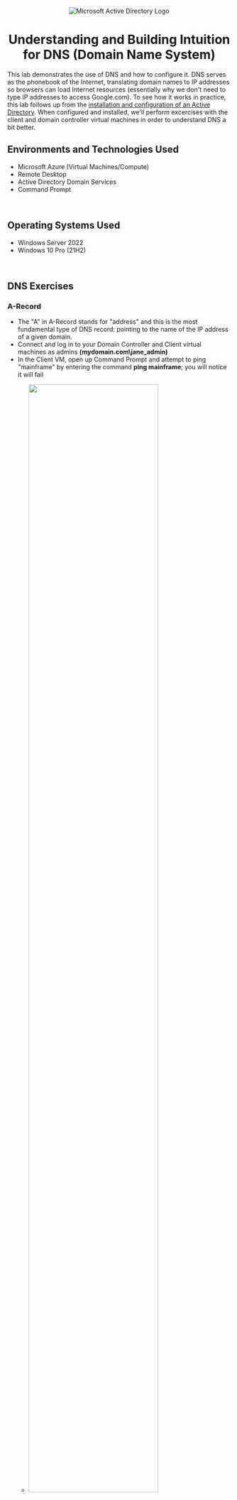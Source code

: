 <p align="center">
<img src="https://i.imgur.com/pU5A58S.png" alt="Microsoft Active Directory Logo"/>
</p>

<h1 align = "center">Understanding and Building Intuition for DNS (Domain Name System)</h1>
This lab demonstrates the use of DNS and how to configure it. DNS serves as the phonebook of the Internet, translating domain names to IP addresses so browsers can load Internet resources (essentially why we don't need to type IP addresses to access Google.com). To see how it works in practice, this lab follows up from the <a href = "https://github.com/ColtonTrauCC/active-directory">installation and configuration of an Active Directory</a>. When configured and installed, we'll perform excercises with the client and domain controller virtual machines in order to understand DNS a bit better.

<br />

<h2>Environments and Technologies Used</h2>
<ul>
  <li>Microsoft Azure (Virtual Machines/Compute)</li>
  <li>Remote Desktop</li>
  <li>Active Directory Domain Services</li>
  <li>Command Prompt</li>
</ul>

<br />

<h2>Operating Systems Used</h2>
<ul>
  <li>Windows Server 2022</li>
  <li>Windows 10 Pro (21H2)</li>
</ul>

<br />

<h2>DNS Exercises</h2>

<!-- <img src = "" width = 80% height = 80% /> -->

<h3>A-Record</h3>

<p>
  <ul>
    <li>The "A" in A-Record stands for "address" and this is the most fundamental type of DNS record: pointing to the name of the IP address of a given domain.</li>
    <li>Connect and log in to your Domain Controller and Client virtual machines as admins <b>(mydomain.com\jane_admin)</b></li>
    <li>In the Client VM, open up Command Prompt and attempt to ping "mainframe" by entering the command <b>ping mainframe</b>; you will notice it will fail</li>
    <ul>
      <li><img src = "https://github.com/ColtonTrauCC/dns/assets/147654000/cef4c81c-bc99-4dcf-a546-10ecdd6935a9" width = 80% height = 80% /></li>
    </ul>
    <li>The same result also applies if we attempt and nslookup of the mainframe (command line <b>nslookup mainframe</b>) because we do not have a DNS record</li>
    <li>To create a DNS A-Record, go to the Domain Controller VM and open the <b>DNS Manager</b>b> in the Server Manager Board and go to the domain you created within the <b>Forward Lookup Zones</b> tab (mydomain.com)</li>
    <li>Right click on the page and create a <b>New Host</b>. We will name the host <b>mainframe</b>b> and the IP address should be the same IP as the domain controller so that ping can resolve. Once the information is entered, click <b>Add Host</b> and refresh the DNS server so that the new record can be updated.</li>
    <ul>
      <li><img src = "https://github.com/ColtonTrauCC/dns/assets/147654000/ee7f533c-ae4d-4484-9854-9790a3766b20" width = 80% height = 80% /></li>
    </ul>
    <li>Head back to the Client VM and attempt to ping the mainframe again, the issue should be resolved and receive the ping successfully</li>
    <ul>
      <li><img src = "https://github.com/ColtonTrauCC/dns/assets/147654000/5f27f8a2-fc9f-4379-9f0d-b53a2b4312b3" width = 80% height = 80% /></li>
      <li>Performing an nslookup</li>
      <li><img src = "https://github.com/ColtonTrauCC/dns/assets/147654000/e20d90fe-bf2d-4fbf-bbd6-a4b01def0515" width = 80% height = 80% /></li>
    </ul>
  </ul>
</p>

<br />

<h3>Local DNS Cache</h3>

<p>
  <ul>
    <li></li>
  </ul>
</p>

<br />

<h3>CNAME Record</h3>

<p>
  <ul>
    <li>"CNAME" is abbreviated form of "Canonical Name:" pointing to a name to another name instead of to an IP address unlike A-Record</li>
  </ul>
</p>

<br />
